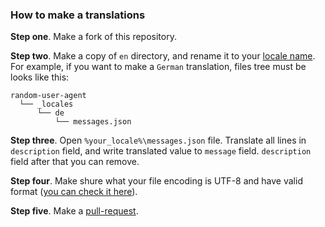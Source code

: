 ### How to make a translations

**Step one**. Make a fork of this repository.

**Step two**. Make a copy of `en` directory, and rename it to your [locale name](https://developer.chrome.com/webstore/i18n?csw=1#localeTable). For example, if you want to make a `German` translation, files tree must be looks like this:
```
random-user-agent
  └── _locales
      └── de
          └── messages.json
```

**Step three**. Open `%your_locale%\messages.json` file. Translate all lines in `description` field, and write translated value to `message` field. `description` field after that you can remove.

**Step four**. Make shure what your file encoding is UTF-8 and have valid format ([you can check it here](http://jsonlint.com/)).

**Step five**. Make a [pull-request](https://github.com/tarampampam/random-user-agent/compare).